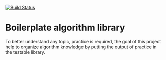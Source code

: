 [![Build Status](https://travis-ci.org/algorithms-club/algorithms-normatov.svg?branch=master)](https://travis-ci.org/algorithms-club/algorithms-normatov)
# Boilerplate algorithm library

To better understand any topic, practice is required, the goal of this project help to organize algorithm knowledge by putting the output of practice in the testable library.
